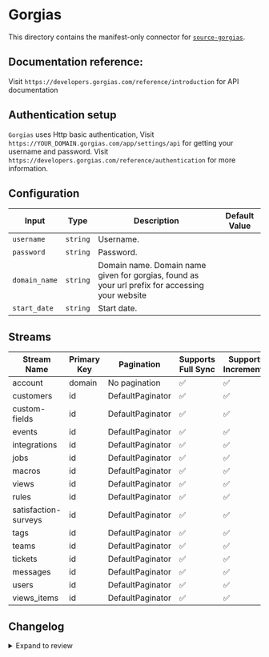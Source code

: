 # Gorgias
This directory contains the manifest-only connector for [`source-gorgias`](https://gorgias.com/).

## Documentation reference:
Visit `https://developers.gorgias.com/reference/introduction` for API documentation

## Authentication setup
`Gorgias` uses Http basic authentication, Visit `https://YOUR_DOMAIN.gorgias.com/app/settings/api` for getting your username and password. Visit `https://developers.gorgias.com/reference/authentication` for more information.

## Configuration

| Input | Type | Description | Default Value |
|-------|------|-------------|---------------|
| `username` | `string` | Username.  |  |
| `password` | `string` | Password.  |  |
| `domain_name` | `string` | Domain name. Domain name given for gorgias, found as your url prefix for accessing your website |  |
| `start_date` | `string` | Start date.  |  |

## Streams
| Stream Name | Primary Key | Pagination | Supports Full Sync | Supports Incremental |
|-------------|-------------|------------|---------------------|----------------------|
| account | domain | No pagination | ✅ |  ✅  |
| customers | id | DefaultPaginator | ✅ |  ✅  |
| custom-fields | id | DefaultPaginator | ✅ |  ✅  |
| events | id | DefaultPaginator | ✅ |  ✅  |
| integrations | id | DefaultPaginator | ✅ |  ✅  |
| jobs | id | DefaultPaginator | ✅ |  ✅  |
| macros | id | DefaultPaginator | ✅ |  ✅  |
| views | id | DefaultPaginator | ✅ |  ✅  |
| rules | id | DefaultPaginator | ✅ |  ✅  |
| satisfaction-surveys | id | DefaultPaginator | ✅ |  ✅  |
| tags | id | DefaultPaginator | ✅ |  ✅  |
| teams | id | DefaultPaginator | ✅ |  ✅  |
| tickets | id | DefaultPaginator | ✅ |  ✅  |
| messages | id | DefaultPaginator | ✅ |  ✅  |
| users | id | DefaultPaginator | ✅ |  ✅  |
| views_items | id | DefaultPaginator | ✅ |  ✅  |

## Changelog

<details>
  <summary>Expand to review</summary>

| Version | Date | Pull Request | Subject |
| ------------------ | ------------ | --- | ---------------- |
| 0.1.1 | 2025-02-15 | [50638](https://github.com/airbytehq/airbyte/pull/50638) | Update dependencies |
| 0.1.0 | 2025-01-30 | [52637](https://github.com/airbytehq/airbyte/pull/52637) | Add retries for rate limited streams |
| 0.0.8 | 2024-12-23 | [49935](https://github.com/airbytehq/airbyte/pull/49935) | Add additional cursor datetime format |
| 0.0.7 | 2024-12-21 | [50123](https://github.com/airbytehq/airbyte/pull/50123) | Update dependencies |
| 0.0.6 | 2024-12-14 | [49219](https://github.com/airbytehq/airbyte/pull/49219) | Update dependencies |
| 0.0.5 | 2024-12-11 | [48973](https://github.com/airbytehq/airbyte/pull/48973) | Starting with this version, the Docker image is now rootless. Please note that this and future versions will not be compatible with Airbyte versions earlier than 0.64 |
| 0.0.4 | 2024-11-06 | [48378](https://github.com/airbytehq/airbyte/pull/48378) | Fix incremental sync format, Auto update schema with additional fields |
| 0.0.3 | 2024-10-29 | [47923](https://github.com/airbytehq/airbyte/pull/47923) | Update dependencies |
| 0.0.2 | 2024-10-28 | [47459](https://github.com/airbytehq/airbyte/pull/47459) | Update dependencies |
| 0.0.1 | 2024-09-29 | [46221](https://github.com/airbytehq/airbyte/pull/46221) | Initial release by [@btkcodedev](https://github.com/btkcodedev) via Connector Builder |

</details>
